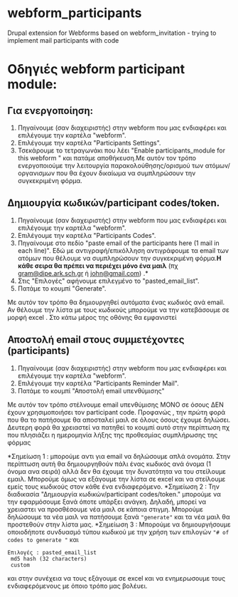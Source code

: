 # webform_participants
Drupal extension for Webforms based on webform_invitation - trying to implement mail participants with code


# Οδηγιές webform participant module:

## **Για ενεργοποίηση:**

 1. Πηγαίνουμε (σαν διαχειριστής) στην webform που μας ενδιαφέρει και επιλέγουμε την καρτέλα "webform".
 2. Επιλέγουμε την καρτέλα "Participants Settings". 
 3. Τσεκάρουμε το τετραγωνάκι που λέει "Enable participants_module for this webform " και πατάμε αποθήκευση.Με αυτόν τον τρόπο ενεργοποιούμε την λειτουργία παρακολούθησης/ορισμού των ατόμων/οργανισμων που θα έχουν δικαίωμα να συμπληρώσουν την συγκεκριμένη φόρμα.
 
## **Δημιουργία κωδικών/participant codes/token.**

 1. Πηγαίνουμε (σαν διαχειριστής) στην webform που μας ενδιαφέρει και επιλέγουμε την καρτέλα "webform".
 2. Επιλέγουμε την καρτέλα "Participants Codes". 
 3. Πηγαίνουμε στο πεδίο "paste email of the participants here (1 mail in each line)". Εδώ με αντιγραφή/επικόλληση αντιγράφουμε τα email των ατόμων που θέλουμε να συμπληρώσουν την συγκεκριμένη φόρμα.**Η κάθε σειρα θα πρέπει να περιέχει μόνο ένα μαιλ** (πχ gram@dipe.ark.sch.gr ή john@gmail.com) .*
 4. Στις "Επιλογές" αφήνουμε επιλεγμένο το "pasted_email_list".
 5. Πατάμε το κουμπί "Generate".
 
 Με αυτόν τον τρόπο θα δημιουργηθεί αυτόματα ένας κωδικός ανά email. Αν θέλουμε την λίστα με τους κωδικούς μπορούμε να την κατεβάσουμε σε μορφή excel . Στο κάτω μέρος της οθόνης θα εμφανιστεί

## **Αποστολή email στους συμμετέχοντες (participants)**

 1. Πηγαίνουμε (σαν διαχειριστής) στην webform που μας ενδιαφέρει και επιλέγουμε την καρτέλα "webform".
 2. Επιλέγουμε την καρτέλα "Participants Reminder Mail". 
 3. Πατάμε το κουμπί "Αποστολή email υπενθύμισης"
 
 Με αυτόν τον τρόπο στέλνουμε email υπενθύμισης ΜΟΝΟ σε όσους ΔΕΝ έχουν χρησιμοποιήσει τον participant code. Προφανώς , την πρώτη φορά που θα το πατήσουμε θα αποσταλεί μαιλ σε όλους όσους έχουμε δηλώσει. Δευτερη φορά θα χρειαστεί να πατηθεί το κουμπί αυτό στην περίπτωση πχ που πλησιάζει η ημερομηνία λήξης της προθεσμίας συμπλήρωσης της φόρμας 


*Σημείωση 1 : μπορούμε αντι για email να δηλώσουμε απλά ονομάτα. Στην περίπτωση αυτή θα δημιουργηθούν πάλι ένας κωδικός ανά όνομα (1 όνομα ανα σειρά) αλλά δεν θα έχουμε την δυνατότητα να του στείλουμε εμαιλ. Μπορούμε όμως να εξάγουμε την λίστα σε excel και να στείλουμε εμείς τους κωδικούς στον κάθε ένα ενδιαφερόμενο.
*Σημείωση 2 : Την διαδικασία "Δημιουργία κωδικών/participant codes/token." μπορούμε να την εφαρμόσουμε ξανά όποτε υπάρξει ανάγκη. Δηλαδή, μπορεί να χρειαστει να προσθέσουμε νέα μαιλ σε κάποια στιγμη. Μπορούμε δηλώσουμε τα νέα μαιλ να πατήσουμε ξανά `"generate"` και τα νέα μαιλ θα προστεθούν στην λίστα μας.
*Σημείωση 3 : Μπορούμε να δημιουργήσουμε οποιοδήποτε συνδυασμό τύπου κωδικού με την χρήση των επιλογών `"# of codes to generate "` και 

    Επιλογές : pasted_email_list
     md5 hash (32 characters)
     custom
και στην συνέχεια να τους εξάγουμε σε excel και να ενημερωσουμε τους ενδιαφερόμενους με όποιο τρόπο μας βολέυει.